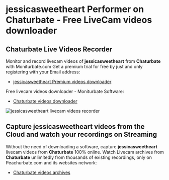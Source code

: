 # jessicasweetheart Performer on Chaturbate - Free LiveCam videos downloader

## Chaturbate Live Videos Recorder

Monitor and record livecam videos of **jessicasweetheart** from **Chaturbate** with Moniturbate.com
Get a premium trial for free by just and only registering with your Email address:
* [jessicasweetheart Premium videos downloader](https://moniturbate.com/request-demo-licence-key.html)

Free livecam videos downloader - Moniturbate Software:
* [Chaturbate videos downloader](https://moniturbate.com/moniturbate-download-software.html)

![jessicasweetheart livecam videos recorder](https://peachurnet.com/templates/moniturbate-software.png)


## Capture jessicasweetheart videos from the Cloud and watch your recordings on Streaming

Without the need of downloading a software, capture **jessicasweetheart** livecam videos from **Chaturbate** 100% online.
Watch Livecam archives from **Chaturbate** unlimitedly from thousands of existing recordings, only on Peachurbate.com and its websites network:
* [Chaturbate videos archives](https://peachurnet.com/)
